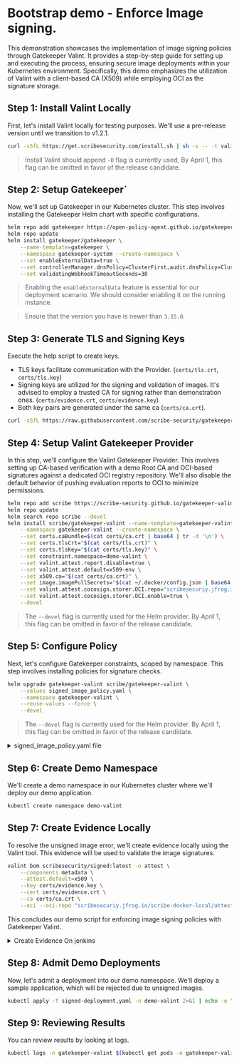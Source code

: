 # Bootstrap demo - Enforce Image signing.
This demonstration showcases the implementation of image signing policies through Gatekeeper Valint. It provides a step-by-step guide for setting up and executing the process, ensuring secure image deployments within your Kubernetes environment. Specifically, this demo emphasizes the utilization of Valint with a client-based CA (X509) while employing OCI as the signature storage.

## Step 1: Install Valint Locally
First, let's install Valint locally for testing purposes. We'll use a pre-release version until we transition to v1.2.1.

```bash
curl -sSfL https://get.scribesecurity.com/install.sh | sh -s -- -t valint -D
```

> Install Valint should append `-D` flag is currently used, By April 1, this flag can be omitted in favor of the release candidate.

## Step 2: Setup Gatekeeper`
Now, we'll set up Gatekeeper in our Kubernetes cluster. This step involves installing the Gatekeeper Helm chart with specific configurations.

```bash
helm repo add gatekeeper https://open-policy-agent.github.io/gatekeeper/charts
helm repo update
helm install gatekeeper/gatekeeper \
    --name-template=gatekeeper \
    --namespace gatekeeper-system --create-namespace \
    --set enableExternalData=true \
    --set controllerManager.dnsPolicy=ClusterFirst,audit.dnsPolicy=ClusterFirst \
    --set validatingWebhookTimeoutSeconds=30
```

>  Enabling the `enableExternalData` feature is essential for our deployment scenario. We should consider enabling it on the running instance.

> Ensure that the version you have is newer than `3.15.0`.


## Step 3: Generate TLS and Signing Keys
Execute the help script to create keys.

* TLS keys facilitate communication with the Provider. (`certs/tls.crt`, `certs/tls.key`)
* Signing keys are utilized for the signing and validation of images. It's advised to employ a trusted CA for signing rather than demonstration ones. (`certs/evidence.crt`, `certs/evidence.key`)
* Both key pairs are generated under the same ca (`certs/ca.crt`).

```bash
curl -sSfL https://raw.githubusercontent.com/scribe-security/gatekeeper-valint/main/scripts/generate-tls-cert.sh  | bash
```

## Step 4: Setup Valint Gatekeeper Provider
In this step, we'll configure the Valint Gatekeeper Provider. This involves setting up CA-based verification with a demo Root CA and OCI-based signatures against a dedicated OCI registry repository. We'll also disable the default behavior of pushing evaluation reports to OCI to minimize permissions.

```bash
helm repo add scribe https://scribe-security.github.io/gatekeeper-valint
helm repo update
helm search repo scribe --devel
helm install scribe/gatekeeper-valint --name-template=gatekeeper-valint \
    --namespace gatekeeper-valint --create-namespace \
    --set certs.caBundle=$(cat certs/ca.crt | base64 | tr -d '\n') \
    --set certs.tlsCrt="$(cat certs/tls.crt)" \
    --set certs.tlsKey="$(cat certs/tls.key)" \
    --set constraint.namespace=demo-valint \
    --set valint.attest.report.disable=true \
    --set valint.attest.default=x509-env \
    --set x509.ca="$(cat certs/ca.crt)" \
    --set image.imagePullSecrets="$(cat ~/.docker/config.json | base64 | tr -d '\n')" \
    --set valint.attest.cocosign.storer.OCI.repo="scribesecuriy.jfrog.io/scribe-docker-local/attestation/" \
    --set valint.attest.cocosign.storer.OCI.enable=true \
    --devel
```

> The `--devel` flag is currently used for the Helm provider. By April 1, this flag can be omitted in favor of the release candidate.


## Step 5: Configure Policy
Next, let's configure Gatekeeper constraints, scoped by namespace. This step involves installing policies for signature checks.

```bash
helm upgrade gatekeeper-valint scribe/gatekeeper-valint \
    --values signed_image_policy.yaml \
    --namespace gatekeeper-valint \
    --reuse-values --force \
    --devel
```

> The `--devel` flag is currently used for the Helm provider. By April 1, this flag can be omitted in favor of the release candidate.


<details>
  <summary> signed_image_policy.yaml file </summary>

```yaml
select:
  gate: signed_images_gate
  apply:
  - namespace: "" # Any
    glob:
    - "scribesecurity/**"
    filter-by:
    - target
    policy:
      name: require_signed_images
      rules:
      - name: error_on_unsigned_image
        uses: sbom/artifact-signed@v1
        level: error
        # evidence: Enforce CI origin
        #     context-type: jenkins
```

In the provided `signed_image_policy.yaml`, we specify a policy to enforce signature verification for images admitted from the my_company Dockerhub account.
</details>

## Step 6: Create Demo Namespace
We'll create a demo namespace in our Kubernetes cluster where we'll deploy our demo application.

```bash
kubectl create namespace demo-valint
```

## Step 7: Create Evidence Locally
To resolve the unsigned image error, we'll create evidence locally using the Valint tool. This evidence will be used to validate the image signatures.

```bash
valint bom scribesecurity/signed:latest -o attest \
    --components metadata \
    --attest.default=x509 \
    --key certs/evidence.key \
    --cert certs/evidence.crt \
    --ca certs/ca.crt \
    --oci --oci-repo "scribesecuriy.jfrog.io/scribe-docker-local/attestation"
```

This concludes our demo script for enforcing image signing policies with Gatekeeper Valint.

<details>
  <summary>  Create Evidence On jenkins </summary>

Alternatively, we can implement a pipeline to sign our images directly on the CI system itself. This approach enables the collection of CI-based information such as pipeline and build run ID.

```javascript
pipeline {
  agent any
  environment {
    PATH="./temp/bin:$PATH"
  }
  stages {
    BUILD IMAGE STAGES.
    ...
    stage('Install Valint') {
        steps {
          sh 'curl -sSfL https://get.scribesecurity.com/install.sh | sh -s -- -b ./temp/bin' -D
        }
    }
    stage('Sign Image') {
      steps {        
        withCredentials([file(credentialsId: 'attest-key', variable: 'ATTEST_KEY_PATH'),
            file(credentialsId: 'attest-cert', variable: 'ATTEST_CERT_PATH'),
            file(credentialsId: 'attest-ca', variable: 'ATTEST_CA_PATH')
            {
                    sh '''
                    valint bom scribesecurity/signed:latest -o attest \
                        --context-type jenkins \
                        --output-directory ./scribe/valint \
                        --components metadata \
                        --attest.default x509 \
                        --key $ATTEST_KEY_PATH \
                        --cert $ATTEST_CERT_PATH \
                        --ca $ATTEST_CA_PATH \
                        --oci --oci-repo "scribesecuriy.jfrog.io/scribe-docker-local/attestation
                    '''
            }
      }
    }
```

* The pipeline requires write permissions to the oci-repo.
* The pipeline needs read permission for scribesecurity/signed:latest.

> Set the context-type to jenkins, allowing you to enforce images to be signed by a specific pipeline.

> Install Valint should append `-D` flag is currently used, By April 1, this flag can be omitted in favor of the release candidate.

</details>

## Step 8: Admit Demo Deployments
Now, let's admit a deployment into our demo namespace. We'll deploy a sample application, which will be rejected due to unsigned images.

```bash
kubectl apply -f signed-deployment.yaml -n demo-valint 2>&1 | echo -e "$(cat -)"
```

## Step 9: Reviewing Results
You can review results by looking at logs.
```bash
kubectl logs -n gatekeeper-valint $(kubectl get pods -n gatekeeper-valint | grep gatekeeper-valint | head -1 | awk '{print $1}') | sed -r "s/\x1B\[[0-9;]*[mK]//g; s/\r//g"
```
